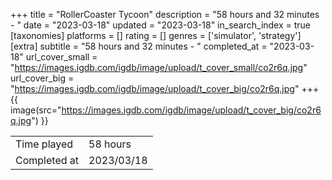 +++
title = "RollerCoaster Tycoon"
description = "58 hours and 32 minutes - "
date = "2023-03-18"
updated = "2023-03-18"
in_search_index = true
[taxonomies]
platforms = []
rating = []
genres = ['simulator', 'strategy']
[extra]
subtitle = "58 hours and 32 minutes - "
completed_at = "2023-03-18"
url_cover_small = "https://images.igdb.com/igdb/image/upload/t_cover_small/co2r6q.jpg"
url_cover_big = "https://images.igdb.com/igdb/image/upload/t_cover_big/co2r6q.jpg"
+++
{{ image(src="https://images.igdb.com/igdb/image/upload/t_cover_big/co2r6q.jpg") }}

|              |            |
| ------------ | ---------- |
| Time played  | 58 hours |
| Completed at | 2023/03/18 |



